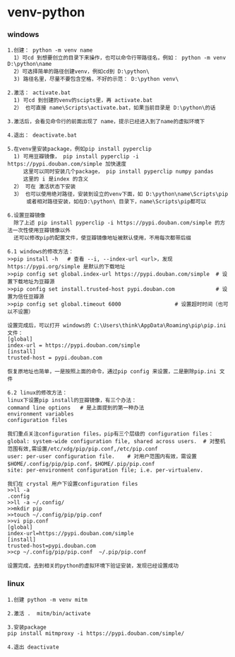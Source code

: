 # venv-python

### windows
    
    1.创建： python -m venv name
      1）可cd 到想要创立的目录下来操作，也可以命令行带路径名，例如： python -m venv D:\python\name
      2）可选择简单的路径创建venv，例如cd到 D:\python\
      3) 路径名里，尽量不要包含空格，不好的示范： D:\python venv\
    
    2.激活： activate.bat
      1) 可cd 到创建的venv的scipts里，再 activate.bat
      2） 也可直接 name\Scripts\activate.bat，如果当前目录是 D:\python\的话
      
    3.激活后，会看见命令行的前面出现了 name，提示已经进入到了name的虚拟环境下
    
    4.退出： deactivate.bat
    
    5.在venv里安装package，例如pip install pyperclip
      1) 可用豆瓣镜像， pip install pyperclip -i https://pypi.douban.com/simple 加快速度
         这里可以同时安装几个package， pip install pyperclip numpy pandas
         这里的 i 是index 的含义
      2） 可在 激活状态下安装
      3） 也可以使用绝对路径，安装到设立的venv下面，如 D:\python\name\Scripts\pip
          或者相对路径安装，如在D:\python\ 目录下，name\Scripts\pip都可以
    
    6.设置豆瓣镜像
      除了上述 pip install pyperclip -i https://pypi.douban.com/simple 的方法一次性使用豆瓣镜像以外
      还可以修改pip的配置文件，使豆瓣镜像地址被默认使用，不用每次都带后缀      
      
    6.1 windows的修改方法：
    >>pip install -h   # 查看 --i, --index-url <url>，发现https://pypi.org/simple 是默认的下载地址
    >>pip config set global.index-url https://pypi.douban.com/simple  # 设置下载地址为豆瓣源
    >>pip config set install.trusted-host pypi.douban.com             # 设置为信任豆瓣源 
    >>pip config set global.timeout 6000                 # 设置超时时间（也可以不设置）
      
    设置完成后，可以打开 windows的 C:\Users\think\AppData\Roaming\pip\pip.ini 文件：
    [global]
    index-url = https://pypi.douban.com/simple
    [install]
    trusted-host = pypi.douban.com
    
    恢复原地址也简单，一是按照上面的命令，通过pip config 来设置，二是删除pip.ini 文件   
    
    6.2 linux的修改方法：
    linux下设置pip install的豆瓣镜像，有三个办法：    
    command line options   # 是上面提到的第一种办法
    environment variables
    configuration files
    
    我们重点关注configuration files，pip有三个层级的 configuration files：
    global: system-wide configuration file, shared across users.  # 对整机范围有效,需设置/etc/xdg/pip/pip.conf,/etc/pip.conf
    user: per-user configuration file.    # 对用户范围内有效，需设置 $HOME/.config/pip/pip.conf，$HOME/.pip/pip.conf                          
    site: per-environment configuration file; i.e. per-virtualenv.
    
    我们在 crystal 用户下设置configuration files
    >>ll -a
    .config
    >>ll -a ~/.config/
    >>mkdir pip
    >>touch ~/.config/pip/pip.conf
    >>vi pip.conf    
    [global]
    index-url=https://pypi.douban.com/simple
    [install]
    trusted-host=pypi.douban.com
    >>cp ~/.config/pip/pip.conf  ~/.pip/pip.conf  
      
    设置完成，去到相关的python的虚拟环境下验证安装，发现已经设置成功

### linux

    1.创建 python -m venv mitm
    
    2.激活 .  mitm/bin/activate
    
    3.安装package
    pip install mitmproxy -i https://pypi.douban.com/simple/ 
    
    4.退出 deactivate
